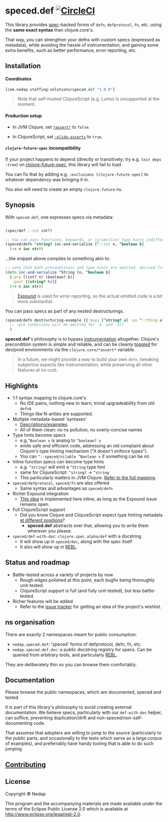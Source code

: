 # speced.def [![CircleCI](https://circleci.com/gh/nedap/speced.def.svg?style=svg&circle-token=5895f9f338cb751d2c2e8a24844d82e21228190e)](https://circleci.com/gh/nedap/speced.def)

This library provides [spec](https://github.com/clojure/spec.alpha)-backed forms of `defn`, `defprotocol`, `fn`, etc. using the **same exact syntax** than clojure.core's.

That way, you can strengthen your defns with custom specs (expressed as metadata), while avoiding the hassle of instrumentation, and gaining some extra benefits, such as better performance, error reporting, etc.

## Installation

#### Coordinates

```clojure
[com.nedap.staffing-solutions/speced.def "1.0.0"]
```

> Note that self-hosted ClojureScript (e.g. Lumo) is unsupported at the moment.

#### Production setup

* In JVM Clojure, set [`*assert*`](https://github.com/technomancy/leiningen/blob/9981ae9086a352caf13a42bff4a7e43faa850452/sample.project.clj#L286) to `false`.

* In ClojureScript, set [`:elide-asserts`](https://clojurescript.org/reference/compiler-options#elide-asserts) to `true`.

#### `clojure-future-spec` incompatibility

If your project happens to depend (directly or transitively; try e.g. `lein deps :tree`) on [clojure-future-spec](https://github.com/tonsky/clojure-future-spec), this library will fail to load.

You can fix that by adding e.g. `:exclusions [clojure-future-spec]` to whatever dependency was bringing it in.

You also will need to create an empty `clojure.future` ns.

## Synopsis

With `speced.def`, one expresses specs via metadata:

```clojure

(spec/def ::int int?)

;; You can pass functions, keywords, or (primitive) type hints indifferently, as metadata:
(speced/defn ^string? inc-and-serialize [^::int n, ^boolean b]
  (-> n inc str))
```

...the snippet above compiles to something akin to:

```clojure
;; note that both preconditions and type hints are emitted, derived from the specs
(defn inc-and-serialize ^String [n, ^boolean b]
  {:pre [(int? n) (boolean? b)]
   :post [(string? %)]}
  (-> n inc str))
```

> [Expound](https://github.com/bhb/expound) is used for error reporting, so the actual emitted code is a bit more substantial.

You can pass specs as part of any nested destructurings.  

```clojure
(speced/defn destructuring-example [{:keys [^string? a] :as ^::thing all}]
  ;; :pre conditions will be emitted for `a` and `all`
  )
```

**speced.def**'s philosophy is to bypass [instrumentation](https://clojure.org/guides/spec#_instrumentation_and_testing) altogether. Clojure's precondition system is simple and reliable, and can be cleanly [toggled](https://github.com/technomancy/leiningen/blob/18a316e1c116295555a77ce77a0d8f5971bc16f7/sample.project.clj#L286) for dev/prod environments via the `clojure.core/*assert*` variable.

> In a future, we might provide a way to build your own `defn`, tweaking subjective aspects like instrumentation, while preserving all other features at no cost.

## Highlights

* 1:1 syntax mapping to clojure.core's
  * No IDE pains, nothing new to learn, trivial upgradeability from old `defn`s
  * Things like N-arities are supported.
* Multiple metadata-based 'syntaxes'
  * [Descriptions/examples](https://github.com/nedap/speced.def/blob/master/src/nedap/speced/def/specs.cljc)
  * All of them clean: no ns pollution, no overly-concise names
* Type hints become specs
  *  e.g.`^Boolean x` is analog to `^boolean? x`
    * emits safe _and_ efficient code, addressing an old complaint about Clojure's type hinting mechanism ("it doesn't enforce types").
    * You can `^::speced/nilable ^Boolean x` if something can be nil.
* Inline function specs can become type hints
  * e.g. `^string?` will emit a `^String` type hint
  * same for ClojureScript: `^string?` -> `^string`
  * This particularly matters in JVM Clojure. [Refer to the full mapping](https://github.com/nedap/speced.def/blob/8dac678f498fc3a77ab7cc13e5a1b3d965221735/src/nedap/utils/spec/impl/parsing.cljc#L42).
* `speced/defprotocol`, `speced/fn` are also offered
  * Same syntax and advantages as `speced/defn`
* Richer Expound integration
  * [This idea](https://github.com/bhb/expound/issues/148) is implemented here inline, as long as the Expound issue remains open.
* Full ClojureScript support
  * Did you know Clojure and ClojureScript expect type hinting metadata [at different positions](https://git.io/fjuk7)?
    * **speced.def** abstracts over that, allowing you to write them wherever you please.
* `speced/def-with-doc`: `clojure.spec.alpha/def` with a docstring
  * It will show up in `speced/doc`, along with the spec itself
  * It also will show up in [REBL](https://github.com/cognitect-labs/REBL-distro).

## Status and roadmap

* Battle-tested across a variety of projects by now
  * Rough edges polished at this point, each bugfix being thoroughly unit-tested.
  * ClojureScript support is full (and fully unit-tested), but less battle-tested.
* Richer features will be added 
  * Refer to the [issue tracker](https://github.com/nedap/speced.def/issues) for getting an idea of the project's wishlist.

## ns organisation

There are exactly 2 namespaces meant for public consumption:

* `nedap.speced.def`: 'speced' forms of defprotocol, defn, fn, etc.
* `nedap.speced.def.doc`: a public docstring registry for specs. Can be queried from arbitrary tools, and particularly [REBL](https://github.com/cognitect-labs/REBL-distro).

They are deliberately thin so you can browse them comfortably.

## Documentation

Please browse the public namespaces, which are documented, speced and tested.

It is part of this library's philosophy to avoid creating external documentation. We believe specs, particularly with our `def-with-doc` helper, can suffice, preventing duplication/drift and non-speced/non-self-documenting code.

That assumes that adopters are willing to jump to the source (particularly to the public parts, and occasionally to the tests which serve as a large corpus of examples), and preferrably have handy tooling that is able to do such jumping.

## [Contributing](https://github.com/nedap/speced.def/blob/master/.github/contributing.md)

## License

Copyright © Nedap

This program and the accompanying materials are made available under the terms of the Eclipse Public License 2.0 which is available at http://www.eclipse.org/legal/epl-2.0.
